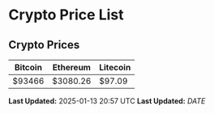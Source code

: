 # Crypto Price List

## Crypto Prices
| Bitcoin | Ethereum | Litecoin |
| ------- | -------- | -------- |
| $93466 | $3080.26 | $97.09 |
**Last Updated:** 2025-01-13 20:57 UTC
**Last Updated:** $DATE$
